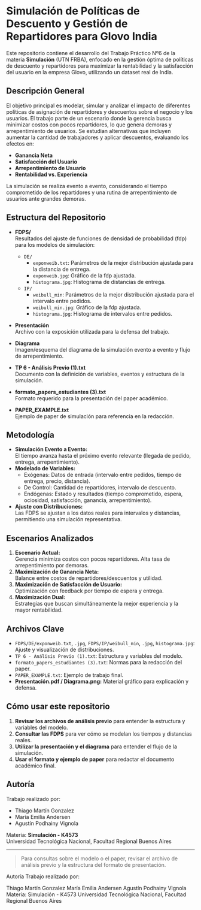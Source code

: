 # Simulación de Políticas de Descuento y Gestión de Repartidores para Glovo India

Este repositorio contiene el desarrollo del Trabajo Práctico Nº6 de la materia **Simulación** (UTN FRBA), enfocado en la gestión óptima de políticas de descuento y repartidores para maximizar la rentabilidad y la satisfacción del usuario en la empresa Glovo, utilizando un dataset real de India.

## Descripción General

El objetivo principal es modelar, simular y analizar el impacto de diferentes políticas de asignación de repartidores y descuentos sobre el negocio y los usuarios. El trabajo parte de un escenario donde la gerencia busca minimizar costos con pocos repartidores, lo que genera demoras y arrepentimiento de usuarios. Se estudian alternativas que incluyen aumentar la cantidad de trabajadores y aplicar descuentos, evaluando los efectos en:

- **Ganancia Neta**
- **Satisfacción del Usuario**
- **Arrepentimiento de Usuario**
- **Rentabilidad vs. Experiencia**

La simulación se realiza evento a evento, considerando el tiempo comprometido de los repartidores y una rutina de arrepentimiento de usuarios ante grandes demoras.

## Estructura del Repositorio

- **FDPS/**  
  Resultados del ajuste de funciones de densidad de probabilidad (fdp) para los modelos de simulación:
  - `DE/`  
    - `exponweib.txt`: Parámetros de la mejor distribución ajustada para la distancia de entrega.
    - `exponweib.jpg`: Gráfico de la fdp ajustada.
    - `histograma.jpg`: Histograma de distancias de entrega.
  - `IP/`
    - `weibull_min`: Parámetros de la mejor distribución ajustada para el intervalo entre pedidos.
    - `weibull_min.jpg`: Gráfico de la fdp ajustada.
    - `histograma.jpg`: Histograma de intervalos entre pedidos.

- **Presentación**  
  Archivo con la exposición utilizada para la defensa del trabajo.

- **Diagrama**  
  Imagen/esquema del diagrama de la simulación evento a evento y flujo de arrepentimiento.

- **TP 6 - Análisis Previo (1).txt**  
  Documento con la definición de variables, eventos y estructura de la simulación.

- **formato_papers_estudiantes (3).txt**  
  Formato requerido para la presentación del paper académico.

- **PAPER_EXAMPLE.txt**  
  Ejemplo de paper de simulación para referencia en la redacción.

## Metodología

- **Simulación Evento a Evento:**  
  El tiempo avanza hasta el próximo evento relevante (llegada de pedido, entrega, arrepentimiento).
- **Modelado de Variables:**  
  - Exógenas: Datos de entrada (intervalo entre pedidos, tiempo de entrega, precio, distancia).
  - De Control: Cantidad de repartidores, intervalo de descuento.
  - Endógenas: Estado y resultados (tiempo comprometido, espera, ociosidad, satisfacción, ganancia, arrepentimiento).
- **Ajuste con Distribuciones:**  
  Las FDPS se ajustan a los datos reales para intervalos y distancias, permitiendo una simulación representativa.

## Escenarios Analizados

1. **Escenario Actual:**  
   Gerencia minimiza costos con pocos repartidores. Alta tasa de arrepentimiento por demoras.
2. **Maximización de Ganancia Neta:**  
   Balance entre costos de repartidores/descuentos y utilidad.
3. **Maximización de Satisfacción de Usuario:**  
   Optimización con feedback por tiempo de espera y entrega.
4. **Maximización Dual:**  
   Estrategias que buscan simultáneamente la mejor experiencia y la mayor rentabilidad.

## Archivos Clave

- `FDPS/DE/exponweib.txt`, `.jpg`, `FDPS/IP/weibull_min`, `.jpg`, `histograma.jpg`: Ajuste y visualización de distribuciones.
- `TP 6 - Análisis Previo (1).txt`: Estructura y variables del modelo.
- `formato_papers_estudiantes (3).txt`: Normas para la redacción del paper.
- `PAPER_EXAMPLE.txt`: Ejemplo de trabajo final.
- **Presentación.pdf / Diagrama.png:** Material gráfico para explicación y defensa.

## Cómo usar este repositorio

1. **Revisar los archivos de análisis previo** para entender la estructura y variables del modelo.
2. **Consultar las FDPS** para ver cómo se modelan los tiempos y distancias reales.
3. **Utilizar la presentación y el diagrama** para entender el flujo de la simulación.
4. **Usar el formato y ejemplo de paper** para redactar el documento académico final.

## Autoría

Trabajo realizado por:  
- Thiago Martín Gonzalez  
- María Emilia Andersen  
- Agustín Podhainy Vignola  

Materia: **Simulación - K4573**  
Universidad Tecnológica Nacional, Facultad Regional Buenos Aires

---

> Para consultas sobre el modelo o el paper, revisar el archivo de análisis previo y la estructura del formato de presentación.

Autoría
Trabajo realizado por:

Thiago Martín Gonzalez
María Emilia Andersen
Agustín Podhainy Vignola
Materia: Simulación - K4573
Universidad Tecnológica Nacional, Facultad Regional Buenos Aires
